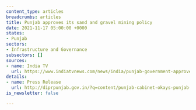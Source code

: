 ```yaml
---
content_type: articles
breadcrumbs: articles
title: Punjab approves its sand and gravel mining policy
date: 2021-11-17 05:00:00 +0000
states:
- Punjab
sectors:
- Infrastructure and Governance
subsectors: []
sources:
- name: India TV
  url: https://www.indiatvnews.com/news/india/punjab-government-approves-state-sand-gravel-mining-policy-2021-latest-national-news-updates-744399
details:
- name: Press Release
  url: http://diprpunjab.gov.in/?q=content/punjab-cabinet-okays-punjab-state-sand-and-gravel-mining-policy-2021
is_newsletter: false

---
```

